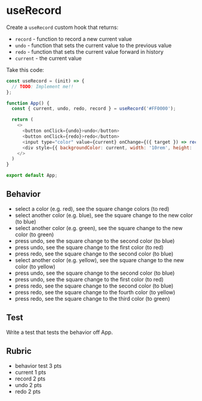 # useRecord

Create a `useRecord` custom hook that returns:

* `record` - function to record a new current value
* `undo` - function that sets the current value to the previous value
* `redo` - function that sets the current value forward in history
* `current` - the current value

Take this code:

```js
const useRecord = (init) => {
  // TODO: Implement me!!
};

function App() {
  const { current, undo, redo, record } = useRecord('#FF0000');

  return (
    <>
      <button onClick={undo}>undo</button>
      <button onClick={redo}>redo</button>
      <input type="color" value={current} onChange={({ target }) => record(target.value)} />
      <div style={{ backgroundColor: current, width: '10rem', height: '10rem' }}></div>
    </>
  )
}

export default App;
```

## Behavior

* select a color (e.g. red), see the square change colors (to red)
* select another color (e.g. blue), see the square change to the new color (to blue)
* select another color (e.g. green), see the square change to the new color (to green)
* press undo, see the square change to the second color (to blue)
* press undo, see the square change to the first color (to red)
* press redo, see the square change to the second color (to blue)
* select another color (e.g. yellow), see the square change to the new color (to yellow)
* press undo, see the square change to the second color (to blue)
* press undo, see the square change to the first color (to red)
* press redo, see the square change to the second color (to blue)
* press redo, see the square change to the fourth color (to yellow)
* press redo, see the square change to the third color (to green)


## Test

Write a test that tests the behavior off App.

## Rubric

* behavior test 3 pts
* current 1 pts
* record 2 pts
* undo 2 pts
* redo 2 pts
